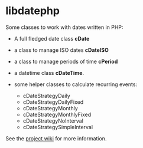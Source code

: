 # libdatephp

Some classes to work with dates written in PHP:

* A full fledged date class **cDate**
* a class to manage ISO dates **cDateISO**
* a class to manage periods of time **cPeriod**
* a datetime class **cDateTime**.
* some helper classes to calculate recurring events:

    * cDateStrategyDaily
    * cDateStrategyDailyFixed
    * cDateStrategyMonthly
    * cDateStrategyMonthlyFixed
    * cDateStrategyNoInterval
    * cDateStrategySimpleInterval

See the [project wiki](https://github.com/rstoetter/libdatephp/wiki) for more information.

